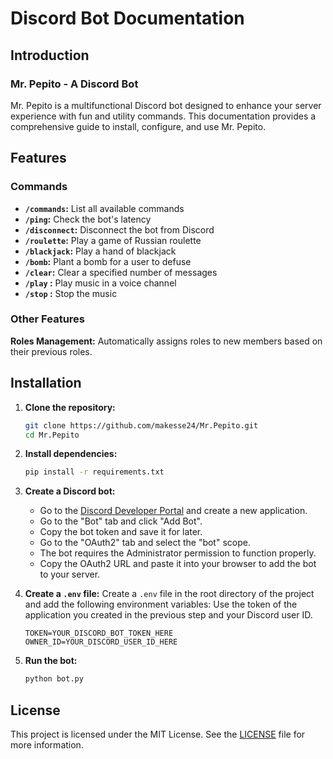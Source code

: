 # Discord Bot Documentation

## Introduction

### Mr. Pepito - A Discord Bot

Mr. Pepito is a multifunctional Discord bot designed to enhance your server experience with fun and utility commands. This documentation provides a comprehensive guide to install, configure, and use Mr. Pepito.

## Features

### Commands

- **`/commands`:** List all available commands
- **`/ping`:** Check the bot's latency
- **`/disconnect`:** Disconnect the bot from Discord
- **`/roulette`:** Play a game of Russian roulette
- **`/blackjack`:** Play a hand of blackjack
- **`/bomb`:** Plant a bomb for a user to defuse
- **`/clear`:** Clear a specified number of messages
- **`/play` :** Play music in a voice channel
- **`/stop` :** Stop the music

### Other Features

**Roles Management:** Automatically assigns roles to new members based on their previous roles.

## Installation

1. **Clone the repository:**

   ```bash
   git clone https://github.com/makesse24/Mr.Pepito.git
   cd Mr.Pepito
   ```

2. **Install dependencies:**

   ```bash
   pip install -r requirements.txt
   ```

3. **Create a Discord bot:**
    - Go to the [Discord Developer Portal](https://discord.com/developers/applications) and create a new application.
    - Go to the "Bot" tab and click "Add Bot".
    - Copy the bot token and save it for later.
    - Go to the "OAuth2" tab and select the "bot" scope.
    - The bot requires the Administrator permission to function properly.
    - Copy the OAuth2 URL and paste it into your browser to add the bot to your server.

4. **Create a `.env` file:**
    Create a `.env` file in the root directory of the project and add the following environment variables:
    Use the token of the application you created in the previous step and your Discord user ID.

    ```env
    TOKEN=YOUR_DISCORD_BOT_TOKEN_HERE
    OWNER_ID=YOUR_DISCORD_USER_ID_HERE
    ```

5. **Run the bot:**

    ```bash
    python bot.py
    ```

## License

This project is licensed under the MIT License. See the [LICENSE](LICENSE.md) file for more information.
